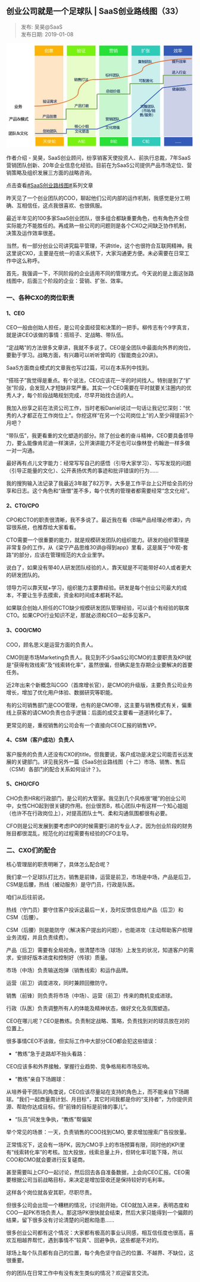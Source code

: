 ## 创业公司就是一个足球队 | SaaS创业路线图（33）  

> 发布: 吴昊@SaaS  
> 发布日期: 2019-01-08  

![image](images/1901-cygsjsygzqdsaascylxt33-0.jpeg)

作者介绍 - 吴昊，SaaS创业顾问，纷享销客天使投资人、前执行总裁，7年SaaS营销团队创新、20年企业信息化经验。目前在为SaaS公司提供产品市场定位、营销策略及组织发展三方面的战略咨询。

点击查看[\#SaaS创业路线图\#](https://36kr.com/user/1308477002)系列文章

昨天见了一个创业团队的COO，聊起他们公司内部的运作机制，我感觉是分工明确、互相信任，这点我很喜欢、也很佩服。

最近半年见的100多家SaaS创业团队，很多组合都缺重要角色，也有角色齐全但实际能力不能胜任的。再成熟一些公司的问题则是各个CXO之间缺乏协作机制，决策及运作效率很差。

当然，有一部分创业公司讲究扁平管理，不讲title，这个也很符合互联网精神。我这里说CXO，主要是在统一的语义系统下，大家沟通更方便。未必需要在日常工作中这么称呼。

首先，我强调一下，不同阶段的企业适用不同的管理方式。今天说的是上面这张路线图中，后面三个阶段的企业：营销、扩张、效率。

### 一、各种CXO的岗位职责

#### 1、CEO

CEO一般由创始人担任，是公司全面经营和决策的一把手。柳传志有个9字真言，就是讲CEO该做的事情：搭班子、定战略、带队伍。

“定战略”的方法很多文章讲，我就不多说了。CEO是全团队中最面向外界的岗位，要勤于学习。战略方面，有兴趣可以听听曾鸣的《智能商业20讲》。

SaaS方面商业模式的文章我也写过2篇，可以在本系列中找到。

“搭班子”我觉得是重点。有个说法，CEO应该花一半的时间找人。特别是到了“扩张”阶段，会发现人才短缺非常严重。其实一个CEO需要在平时就要关注圈内的优秀人才，每个阶段战略规划完成，尽早开始找合适的人。

我加入纷享之前在法资公司工作，当时老板Daniel说过一句话让我记忆深刻：“优秀的人才都正在工作岗位上”。你挖这样“在另一个公司岗位上”的人至少得提前3个月吧？

“带队伍”，我更看重的文化塑造的部分。除了创业者的奋斗精神，CEO要具备领导力，要么能像肯尼迪一样演讲，公开演讲能力不足也可以像林登·约翰逊一样多做一对一沟通。

最好再有点儿文字能力：经常写写自己的感悟（引导大家学习）、写写发现的问题（引导正能量的文化）、公开表扬优秀的事迹和批评错误的行为......

我的搜狗输入法记录了我最近3年敲了82万字，大多是工作平台上公开给全员的分享和日志。这个角色和“唐僧”差不多，每个优秀的管理者都需要经常“念文化经”。

#### 2、CTO/CPO

CPO和CTO的职责很清晰，我不多说了。最近我在看《B端产品经理必修课》，内容很系统，也推荐给大家看看。

CTO需要一个很重要的能力，就是规模研发团队的组织能力。研发的组织管理是非常复杂的工作，从《梁宁产品思维30讲@得到app》里看，这是属于“中观-套路”的部分，应该在管理规范的大企业里学。

说白了，如果没有带40人研发团队经验的人，靠天赋是不可能带好40人或者更大的研发团队的。

领导力可以靠天赋+学习，组织能力主要靠经验。研发是每个创业公司最大的成本，不要让生手去摸索，资金和时间成本都耗不起。

如果联合创始人担任的CTO缺少规模研发团队管理经验，可以请个有经验的联席CTO。如果CPO行业知识不足，那就必须和CEO一起多见客户。

#### 3、COO/CMO

COO，顾名思义是运营方面的负责人。

CMO则是市场Marketing负责人。我见到不少SaaS公司CMO的主要职责及KPI就是“获得有效线索”及“线索转化率”，虽然很偏，但确实是生存期企业要解决的首要任务。

近2年出来个新概念叫CGO（首席增长官），是CMO的升级版，主要负责公司业务增长，增加了优化用户体验、数据研究等职能。

有的公司销售部门是COO管理，也有的是CMO带，这主要与销售模式有关，偏重线上获客的请CMO负责也合乎逻辑：后面的成交主要看一道道转化率了。

更常见的是，重视销售的公司会有一个直接向CEO汇报的销售VP。

#### 4、CSM（客户成功）负责人

客户服务的负责人还没有CXO的title。但我要说，客户成功是决定公司能否长远发展的关键部门。详见我另外一篇《SaaS创业路线图（十二）市场、销售、售后（CSM）各部门的配合关系如何设计？》。

#### 5、CHO/CFO

CHO负责HR和行政部门，是公司的大管家。我见到几个风格很“暖”的创业公司中，女性CHO起到很关键的作用。创业很苦B，核心团队中有这样一个知心姐姐（也许不在行政岗位上），对提高团队士气、柔和沟通氛围都很有必要。

CFO则是公司发展到要考虑IPO的时候需要引进的专业人才。因为创业阶段的财务账目都很混乱，规范化的过程需要有经验的CFO主导。

### 二、CXO们的配合

核心管理层的职责明晰了，具体怎么配合呢？

我们拿一个足球队打比方。销售是前锋，运营是前卫，市场是中场，产品是后卫，CSM是后腰，热线（被动服务）是守门员，行政是队医。

咱们从后往前说。

热线（守门员）要守住客户投诉这最后一关，及时反馈信息给产品（后卫）和CSM（后腰）。

CSM（后腰）则是能防守（解决客户提出的问题），也能进攻（主动帮助客户梳理业务流程，并且负责续费）。

产品（后卫）需要有全局视角，很清楚市场（球场）上发生的状况，知道客户的需求，安排好版本进度和控制好（传球）质量。

市场（中场）负责输送炮弹（销售线索）和运作品牌。

运营（前卫）调度进攻，同时兼顾回撤防守。

销售（前锋）则负责将市场（中场）、运营（前卫）传来的商机变成进球。

行政（队医）负责调整所有人的体能及精神状态，做好文化及氛围塑造。

CEO在哪儿呢？CEO是教练。负责制定战略、策略，负责找到对的球员放在对的位置上。

很多事情CEO不该做，但实际工作中大部分CEO都会犯这些错误：

* “教练”急于走路却不抬头看路：

CEO应该多和外界接触，掌握行业趋势、竞争格局和市场反响。

* “教练”亲自下场踢球：

从培养骨干团队的角度说，CEO应该尽量站在支持的角色上，而不能亲自下场踢球。“我们一起商量周计划、月目标”，其它时间我都是你的“支持者”，为你提供资源、帮助你达成目标。但“前锋的目标是前锋的事儿”。

* “队员”间发生争执，“教练”帮偏架

举个常见的场景：一天，负责销售的COO找到CMO, 要求增加搜索广告投放量。

正常情况下，这会有一场PK，因为CMO手上的市场预算有限，同时他的KPI里有“线索转化率”的考核。加大投放，线索总量上升，但转化率可能下降，所以COO和CMO就会要进行反复磋商。

甚至需要叫上CFO一起讨论，然后回去各自准备数据，上会向CEO汇报。CEO需要根据公司当前战略目标，来决定是增加营收还是保持较好的毛利率。

这样各个岗位就各安其职，尽职尽责。

但很多公司会出现一个糟糕的情况，讨论刚开始，CEO就加入进来，表明态度和COO一起PK市场负责人。那这场PK很快就会结束，然后大家只能得到一个偏颇的结果，留下很多没有讨论清楚的问题和隐患......

很多创业公司都有这个情况：大家都有极高的事业认同感，相互信任度也很高，喜欢互相越界帮忙，遇到事情不“较真”、回避争执，这些都是不对的。

球场上每个队员都有自己的位置，每个角色坚守自己的位置、不越界、不缺位，这很重要。

你的团队在日常工作中有没有发生类似的情况？欢迎留言交流。

